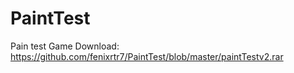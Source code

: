 # PaintTest
Pain test Game
Download: https://github.com/fenixrtr7/PaintTest/blob/master/paintTestv2.rar
